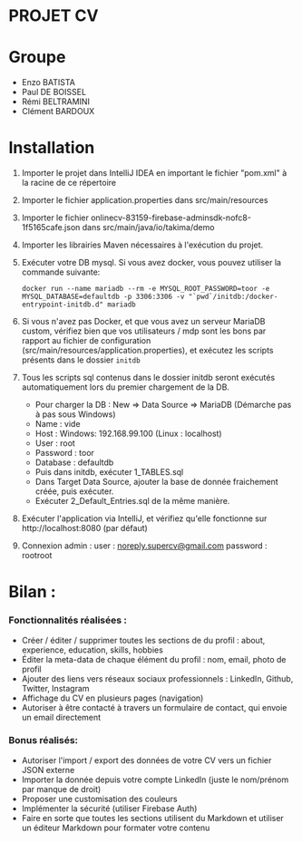 # PROJET CV

# Groupe
- Enzo BATISTA
- Paul DE BOISSEL
- Rémi BELTRAMINI
- Clément BARDOUX

# Installation

1) Importer le projet dans IntelliJ IDEA en important le fichier "pom.xml" à la racine de ce répertoire

2) Importer le fichier application.properties dans src/main/resources

3) Importer le fichier onlinecv-83159-firebase-adminsdk-nofc8-1f5165cafe.json dans src/main/java/io/takima/demo

4) Importer les librairies Maven nécessaires à l'exécution du projet.

5) Exécuter votre DB mysql. Si vous avez docker, vous pouvez utiliser la commande suivante:
    ```
    docker run --name mariadb --rm -e MYSQL_ROOT_PASSWORD=toor -e MYSQL_DATABASE=defaultdb -p 3306:3306 -v "`pwd`/initdb:/docker-entrypoint-initdb.d" mariadb
    ```
6) Si vous n'avez pas Docker, et que vous avez un serveur MariaDB custom, vérifiez bien que vos utilisateurs / mdp sont les bons par rapport au fichier de configuration (src/main/resources/application.properties), et exécutez les scripts présents dans le dossier `initdb`

7) Tous les scripts sql contenus dans le dossier initdb seront exécutés automatiquement lors du premier chargement de la DB. 
    - Pour charger la DB : New => Data Source => MariaDB
(Démarche pas à pas sous Windows)
    - Name : vide
    - Host : Windows: 192.168.99.100 (Linux : localhost)
    - User : root
    - Password : toor
    - Database : defaultdb
    - Puis dans initdb, exécuter 1_TABLES.sql
    - Dans Target Data Source, ajouter la base de donnée fraichement créée, puis exécuter.
    - Exécuter 2_Default_Entries.sql de la même manière.

8) Exécuter l'application via IntelliJ, et vérifiez qu'elle fonctionne sur http://localhost:8080 (par défaut)

9) Connexion admin : user : noreply.supercv@gmail.com
password : rootroot

# Bilan : 

### Fonctionnalités réalisées :
- Créer / éditer / supprimer toutes les sections de du profil : about, experience, education, skills, hobbies
- Éditer la meta-data de chaque élément du profil : nom, email, photo de profil
- Ajouter des liens vers réseaux sociaux professionnels : LinkedIn, Github, Twitter, Instagram
- Affichage du CV en plusieurs pages (navigation)
- Autoriser à être contacté à travers un formulaire de contact, qui envoie un email directement

### Bonus réalisés:
- Autoriser l'import / export des données de votre CV vers un fichier JSON externe
- Importer la donnée depuis votre compte LinkedIn (juste le nom/prénom par manque de droit)
- Proposer une customisation des couleurs 
- Implémenter la sécurité (utiliser Firebase Auth)
- Faire en sorte que toutes les sections utilisent du Markdown et utiliser un éditeur Markdown pour formater votre contenu
